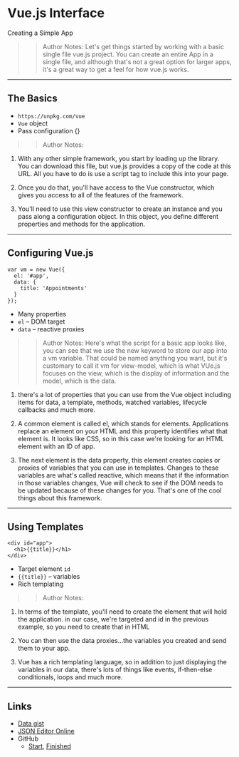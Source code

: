 <!-- .slide: data-state="title" -->
# Vue.js Interface
Creating a Simple App

> > Author Notes: Let's get things started by working with a basic single file vue.js project. You can create an entire App in a single file, and although that's not a great option for larger apps, it's a great way to get a feel for how vue.js works.

---

## The Basics

- `https://unpkg.com/vue`
- `Vue` object
- Pass configuration {}

> > Author Notes:

1. With any other simple framework, you start by loading up the library. You can download this file, but vue.js provides a copy of the code at this URL. All you have to do is use a script tag to include this into your page.

1. Once you do that, you'll have access to the Vue constructor, which gives you access to all of the features of the framework.

1. You'll need to use this view constructor to create an instance and you pass along a configuration object. In this object, you define different properties and methods for the application.

---

## Configuring Vue.js

```
var vm = new Vue({
  el: '#app',
  data: {
    title: 'Appointments'
  }
});
```
<!-- .element: class="fragment" contenteditable="true" style="width: 50%;" -->

- Many properties
- `el` &ndash; DOM target
- `data` &ndash; reactive proxies

> > Author Notes:
Here's what the script for a basic app looks like, you can see that we use the new keyword to store our app into a vm variable. That could be named anything you want, but it's customary to call it vm for view-model, which is what VUe.js focuses on the view, which is the display of information and the model, which is the data.

1. there's a lot of properties that you can use from the Vue object including items for data, a template, methods, watched variables, lifecycle callbacks and much more.

1. A common element is called el, which stands for elements. Applications replace an element on your HTML and this property identifies what that element is. It looks like CSS, so in this case we're looking for an HTML element with an ID of app.

1. The next element is the data property, this element creates copies or proxies of variables that you can use in templates. Changes to these variables are what's called reactive, which means that if the information in those variables changes, Vue will check to see if the DOM needs to be updated because of these changes for you. That's one of the cool things about this framework.

---

## Using Templates

```
<div id="app">
  <h1>{{title}}</h1>
</div>
```
<!-- .element: class="fragment" contenteditable="true" style="width: 50%;" -->

- Target element `id`
- `{{title}}` &ndash; variables
- Rich templating

> > Author Notes:
1. In terms of the template, you'll need to create the element that will hold the application. in our case, we're targeted and id in the previous example, so you need to create that in HTML

1. You can then use the data proxies...the variables you created and send them to your app.

1. Vue has a rich templating language, so in addition to just displaying the variables in our data, there's lots of things like events, if-then-else conditionals, loops and much more.


---

## Links
- [Data gist][1]
- [JSON Editor Online][2]
- GitHub
  - [Start][3], [Finished][4]

[1]:	https://gist.github.com/planetoftheweb/46426d47f21f2c9245bbe23f0fb834b5
[2]:	http://jsoneditoronline.org/
[3]:	https://github.com/planetoftheweb/vueinterface/tree/02_01b
[4]:	https://github.com/planetoftheweb/vueinterface/tree/02_01e
